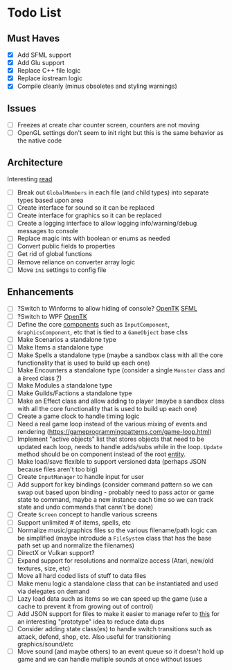 # Todo List

## Must Haves

- [X] Add SFML support
- [X] Add Glu support
- [X] Replace C++ file logic 
- [X] Replace iostream logic
- [X] Compile cleanly (minus obsoletes and styling warnings)

## Issues

- [ ] Freezes at create char counter screen, counters are not moving
- [ ] OpenGL settings don't seem to init right but this is the same behavior as the native code

## Architecture

Interesting [read](https://gameprogrammingpatterns.com)

- [ ] Break out `GlobalMembers` in each file (and child types) into separate types based upon area
- [ ] Create interface for sound so it can be replaced
- [ ] Create interface for graphics so it can be replaced
- [ ] Create a logging interface to allow logging info/warning/debug messages to console
- [ ] Replace magic ints with boolean or enums as needed
- [ ] Convert public fields to properties
- [ ] Get rid of global functions
- [ ] Remove reliance on converter array logic
- [ ] Move `ini` settings to config file

## Enhancements

- [ ] ?Switch to Winforms to allow hiding of console? [OpenTK](https://github.com/mono/opentk/blob/master/Source/Examples/OpenTK/GLControl/GLControlGameLoop.cs) [SFML](https://en.sfml-dev.org/forums/index.php?topic=9141.0)
- [ ] ?Switch to WPF [OpenTK](https://github.com/jayhf/OpenTkControl)
- [ ] Define the core [components](https://gameprogrammingpatterns.com/component.html) such as `InputComponent`, `GraphicsComponent`, etc that is tied to a `GameObject` base clss
- [ ] Make Scenarios a standalone type
- [ ] Make Items a standalone type
- [ ] Make Spells a standalone type (maybe a sandbox class with all the core functionality that is used to build up each one)
- [ ] Make Encounters a standalone type (consider a single `Monster` class and a `Breed` class [?](https://gameprogrammingpatterns.com/type-object.html))
- [ ] Make Modules a standalone type
- [ ] Make Guilds/Factions a standalone type
- [ ] Make an Effect class and allow adding to player (maybe a sandbox class with all the core functionality that is used to build up each one)
- [ ] Create a game clock to handle timing logic
- [ ] Need a real game loop instead of the various mixing of events and rendering (https://gameprogrammingpatterns.com/game-loop.html)
- [ ] Implement "active objects" list that stores objects that need to be updated each loop, needs to handle adds/subs while in the loop. `Update` method should be on component instead of the root [entity](https://gameprogrammingpatterns.com/update-method.html).
- [ ] Make load/save flexible to support versioned data (perhaps JSON because files aren't too big)
- [ ] Create `InputManager` to handle input for user
- [ ] Add support for key bindings (consider command pattern so we can swap out based upon binding - probably need to pass actor or game state to command, maybe a new instance each time so we can track state and undo commands that cann't be done)
- [ ] Create `Screen` concept to handle various screens
- [ ] Support unlimited # of items, spells, etc
- [ ] Normalize music/graphics files so the various filename/path logic can be simplified (maybe introdude a `FileSystem` class that has the base path set up and normalize the filenames)
- [ ] DirectX or Vulkan support?
- [ ] Expand support for resolutions and normalize access (Atari, new/old textures, size, etc)
- [ ] Move all hard coded lists of stuff to data files
- [ ] Make menu logic a standalone class that can be instantiated and used via delegates on demand
- [ ] Lazy load data such as items so we can speed up the game (use a cache to prevent it from growing out of control)
- [ ] Add JSON support for files to make it easier to manage refer to [this](https://gameprogrammingpatterns.com/prototype.html) for an interesting "prototype" idea to reduce data dups
- [ ] Consider adding state class(es) to handle switch transitions such as attack, defend, shop, etc. Also useful for transitioning graphics/sound/etc
- [ ] Move sound (and maybe others) to an event queue so it doesn't hold up game and we can handle multiple sounds at once without issues
